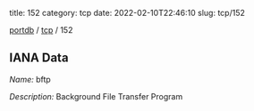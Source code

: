 title: 152
category: tcp
date: 2022-02-10T22:46:10
slug: tcp/152

[portdb](/) / [tcp](/category/tcp.html) / 152


## IANA Data

_Name:_ bftp

_Description:_ Background File Transfer Program

